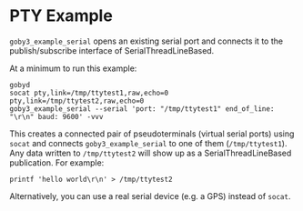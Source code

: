 # PTY Example

`goby3_example_serial` opens an existing serial port and connects it to the publish/subscribe interface of SerialThreadLineBased.

At a minimum to run this example:

```
gobyd
socat pty,link=/tmp/ttytest1,raw,echo=0 pty,link=/tmp/ttytest2,raw,echo=0
goby3_example_serial --serial 'port: "/tmp/ttytest1" end_of_line: "\r\n" baud: 9600' -vvv
```

This creates a connected pair of pseudoterminals (virtual serial ports) using `socat` and connects `goby3_example_serial` to one of them (`/tmp/ttytest1`). Any data written to `/tmp/ttytest2` will show up as a SerialThreadLineBased publication. For example:

```
printf 'hello world\r\n' > /tmp/ttytest2
```

Alternatively, you can use a real serial device (e.g. a GPS) instead of `socat`.